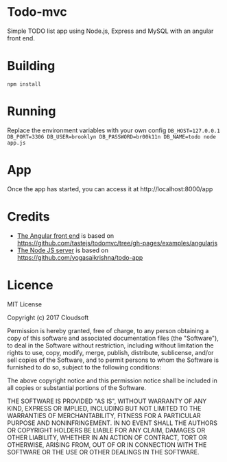 # Todo-mvc
Simple TODO list app using Node.js, Express and MySQL with an angular front end.

# Building
`
npm install
`

# Running
Replace the environment variables with your own config 
`
DB_HOST=127.0.0.1 DB_PORT=3306 DB_USER=brooklyn DB_PASSWORD=br00k11n DB_NAME=todo node app.js
`
 
# App
Once the app has started, you can access it at http://localhost:8000/app

# Credits 
* [The Angular front end](app) is based on https://github.com/tastejs/todomvc/tree/gh-pages/examples/angularjs
* [The Node JS server](server) is based on https://github.com/yogasaikrishna/todo-app

# Licence

MIT License

Copyright (c) 2017 Cloudsoft

Permission is hereby granted, free of charge, to any person obtaining a copy
of this software and associated documentation files (the "Software"), to deal
in the Software without restriction, including without limitation the rights
to use, copy, modify, merge, publish, distribute, sublicense, and/or sell
copies of the Software, and to permit persons to whom the Software is
furnished to do so, subject to the following conditions:

The above copyright notice and this permission notice shall be included in all
copies or substantial portions of the Software.

THE SOFTWARE IS PROVIDED "AS IS", WITHOUT WARRANTY OF ANY KIND, EXPRESS OR
IMPLIED, INCLUDING BUT NOT LIMITED TO THE WARRANTIES OF MERCHANTABILITY,
FITNESS FOR A PARTICULAR PURPOSE AND NONINFRINGEMENT. IN NO EVENT SHALL THE
AUTHORS OR COPYRIGHT HOLDERS BE LIABLE FOR ANY CLAIM, DAMAGES OR OTHER
LIABILITY, WHETHER IN AN ACTION OF CONTRACT, TORT OR OTHERWISE, ARISING FROM,
OUT OF OR IN CONNECTION WITH THE SOFTWARE OR THE USE OR OTHER DEALINGS IN THE
SOFTWARE.
